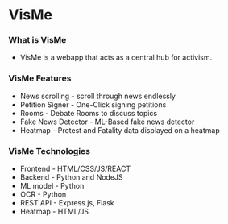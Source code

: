 # VisMe

### What is VisMe
* VisMe is a webapp that acts as a central hub for activism.

### VisMe Features
* News scrolling - scroll through news endlessly
* Petition Signer - One-Click signing petitions
* Rooms - Debate Rooms to discuss topics
* Fake News Detector - ML-Based fake news detector
* Heatmap - Protest and Fatality data displayed on a heatmap
### VisMe Technologies
* Frontend - HTML/CSS/JS/REACT 
* Backend - Python and NodeJS
* ML model - Python
* OCR - Python
* REST API - Express.js, Flask
* Heatmap - HTML/JS
